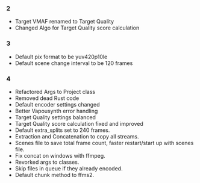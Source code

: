 ### 2
- Target VMAF renamed to Target Quality
- Changed Algo for Target Quality score calculation

### 3
- Default pix format to be yuv420p10le
- Default scene change interval to be 120 frames

### 4
- Refactored Args to Project class
- Removed dead Rust code
- Default encoder settings changed
- Better Vapousynth error handling
- Target Quality settings balanced
- Target Quality score calculation fixed and improved
- Default extra_splits set to 240 frames.
- Extraction and Concatenation to copy all streams.
- Scenes file to save total frame count, faster restart/start up with scenes file.
- Fix concat on windows with ffmpeg.
- Revorked args to classes.
- Skip files in queue if they already encoded.
- Default chunk method to ffms2.
